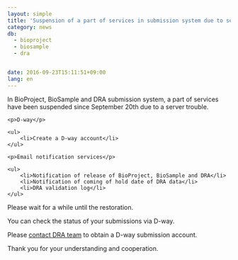 ```yaml
---
layout: simple
title: 'Suspension of a part of services in submission system due to server trouble'
category: news
db:
  - bioproject
  - biosample
  - dra


date: 2016-09-23T15:11:51+09:00
lang: en
---
```


<p>In BioProject, BioSample and DRA submission system, a part of services have been suspended since September 20th due to a server trouble.</p>
<div class="sub_index">

    <p>D-way</p>

    <ul>
        <li>Create a D-way account</li>
    </ul>

    <p>Email notification services</p>

    <ul>
        <li>Notification of release of BioProject, BioSample and DRA</li>
        <li>Notification of coming of hold date of DRA data</li>
        <li>DRA validation log</li>
    </ul>
</div>

<p>Please wait for a while until the restoration.</p>

<p>You can check the status of your submissions via D-way.</p>

<p class="attention">Please <a href="/contact-e.html?db=dra">contact DRA team</a> to obtain a D-way submission account.</p>

<p>Thank you for your understanding and cooperation.</p>
